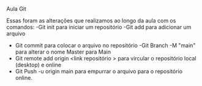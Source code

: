 Aula Git

Essas foram as alterações que realizamos ao longo  da aula com os comandos:
-Git init para iniciar um repositório
-Git add para adicionar um arquivo
- Git commit para colocar o arquivo no repositório
-Git Branch -M "main" para alterar o nome Master para Main
- Git remote add origin <link repositório > para vircular o repositório local (desktop) e online 
- Git Push -u origin main para empurrar o arquivo para o repositório online.
